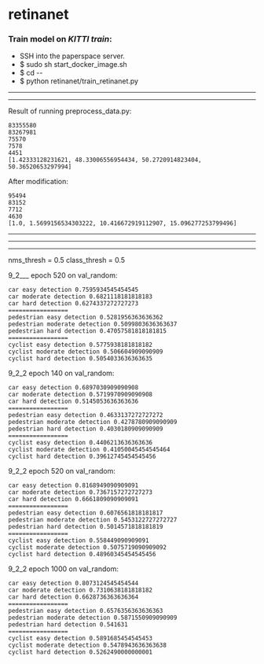 # retinanet

### Train model on *KITTI train*:

- SSH into the paperspace server.
- $ sudo sh start_docker_image.sh
- $ cd --
- $ python retinanet/train_retinanet.py


****
****

Result of running preprocess_data.py:
```
83355580
83267981
75570
7578
4451
[1.42333128231621, 48.33006556954434, 50.2720914823404, 50.36520653297994]
```

After modification:
```
95494
83152
7712
4630
[1.0, 1.5699156534303222, 10.416672919112907, 15.096277253799496]
```
****
****
****

nms_thresh = 0.5
class_thresh = 0.5

9_2___ epoch 520 on val_random:
```
car easy detection 0.7595934545454545
car moderate detection 0.6821118181818183
car hard detection 0.6274337272727273
=================
pedestrian easy detection 0.5281956363636362
pedestrian moderate detection 0.5099803636363637
pedestrian hard detection 0.47057581818181815
=================
cyclist easy detection 0.5775938181818182
cyclist moderate detection 0.506604909090909
cyclist hard detection 0.5054033636363635
```

9_2_2 epoch 140 on val_random:
```
car easy detection 0.6897030909090908
car moderate detection 0.5719970909090908
car hard detection 0.5145053636363636
=================
pedestrian easy detection 0.4633137272727272
pedestrian moderate detection 0.4278780909090909
pedestrian hard detection 0.4030180909090909
=================
cyclist easy detection 0.4406213636363636
cyclist moderate detection 0.41050045454545464
cyclist hard detection 0.39612745454545456
```

9_2_2 epoch 520 on val_random:
```
car easy detection 0.8168949090909091
car moderate detection 0.7367157272727273
car hard detection 0.6661809090909091
=================
pedestrian easy detection 0.6076561818181817
pedestrian moderate detection 0.5453122727272727
pedestrian hard detection 0.5014571818181819
=================
cyclist easy detection 0.558449090909091
cyclist moderate detection 0.5075719090909092
cyclist hard detection 0.48960345454545456
```

9_2_2 epoch 1000 on val_random:
```
car easy detection 0.8073124545454544
car moderate detection 0.7310638181818182
car hard detection 0.6628736363636364
=================
pedestrian easy detection 0.6576356363636363
pedestrian moderate detection 0.5871550909090909
pedestrian hard detection 0.541631
=================
cyclist easy detection 0.5891685454545453
cyclist moderate detection 0.5478943636363638
cyclist hard detection 0.5262490000000001
```
